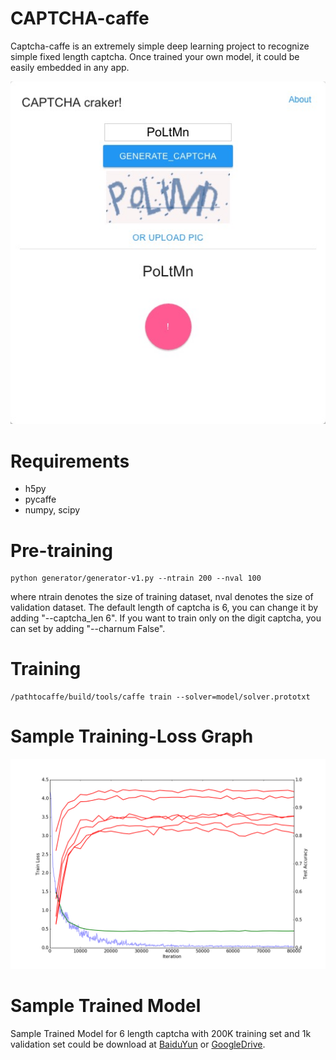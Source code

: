# CAPTCHA-caffe

Captcha-caffe is an extremely simple deep learning project to recognize simple fixed length captcha. Once trained your own model, it could be easily embedded in any app.

![app-sample](https://github.com/LouieYang/CAPTCHA-caffe/blob/master/train-sample/sample.png)

# Requirements
- h5py
- pycaffe
- numpy, scipy

# Pre-training
```
python generator/generator-v1.py --ntrain 200 --nval 100
```
where ntrain denotes the size of training dataset, nval denotes the size of validation dataset. The default length of captcha is 6, you can change it by adding "--captcha_len 6". If you want to train only on the digit captcha, you can set by adding "--charnum False".

# Training
```
/pathtocaffe/build/tools/caffe train --solver=model/solver.prototxt
```

# Sample Training-Loss Graph
![train-sample](https://github.com/LouieYang/CAPTCHA-caffe/blob/master/train-sample/train-test-image.png)

# Sample Trained Model
Sample Trained Model for 6 length captcha with 200K training set and 1k validation set could be download at [BaiduYun](http://pan.baidu.com/s/1o7NAxp4) or [GoogleDrive](https://drive.google.com/file/d/0BxvKyd83BJjYMUtQaktQcUs4VUk/view?usp=sharing).
